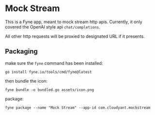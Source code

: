 # Mock Stream

This is a Fyne app, meant to mock stream http apis. Currently, it only covered the OpenAI style api `chat/completions`.

All other http requests will be proxied to designated URL if it presents.


## Packaging 

make sure the `fyne` command has been installed:

```shell
go install fyne.io/tools/cmd/fyne@latest
```

then bundle the icon:

```shell
fyne bundle -o bundled.go assets/icon.png
```

package:

```shell
fyne package --name "Mock Stream" --app-id com.cloudyant.mockstream
```
